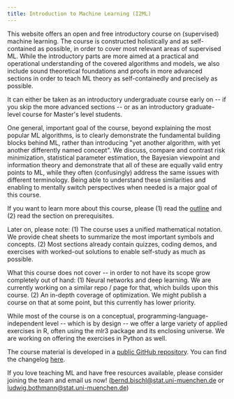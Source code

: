 ```yaml
---
title: Introduction to Machine Learning (I2ML)
---
```


This website offers an open and free introductory course on (supervised) machine learning. The course is constructed holistically and as self-contained as possible, in order to cover most relevant areas of supervised ML. While the introductory parts are more aimed at a practical and operational understanding of the covered algorithms and models, we also include sound theoretical foundations and proofs in more advanced sections in order to teach ML theory as self-containedly and precisely as possible.

It can either be taken as an introductory undergraduate course early on -- if you skip the more advanced sections -- or as an introductory graduate-level course for Master's level students.

One general, important goal of the course, beyond explaining the most popular ML algorithms, is to clearly demonstrate the fundamental building blocks behind ML, rather than introducing "yet another algorithm, with yet another differently named concept". We discuss, compare and contrast risk minimization, statistical parameter estimation, the Bayesian viewpoint and information theory and demonstrate that all of these are equally valid entry points to ML, while they often (confusingly) address the same issues with different terminology. Being able to understand these similarities and enabling to mentally switch perspectives when needed is a major goal of this course.

If you want to learn more about this course, please (1) read the [outline](https://compstat-lmu.github.io/lecture_i2ml_2/chapters/) and (2) read the section on prerequisites.

Later on, please note: (1) The course uses a unified mathematical notation. We provide cheat sheets to summarize the most important symbols and concepts. (2) Most sections already contain quizzes, coding demos, and exercises with worked-out solutions to enable self-study as much as possible.

What this course does not cover -- in order to not have its scope grow completely out of hand: (1) Neural networks and deep learning. We are currently working on a similar repo / page for that, which builds upon this course. (2) An in-depth coverage of optimization. We might publish a course on that at some point, but this currently has lower priority.

While most of the course is on a conceptual, programming-language-independent level -- which is by design -- we offer a large variety of applied exercises in R, often using the mlr3 package and its enclosing universe. We are working on offering the exercises in Python as well.

The course material is developed in a [public GitHub repository](https://github.com/compstat-lmu/lecture_i2ml). You can find the changelog [here](https://github.com/compstat-lmu/lecture_i2ml/blob/master/CHANGELOG.md).

If you love teaching ML and have free resources available, please consider joining the team and email us now! (bernd.bischl@stat.uni-muenchen.de or ludwig.bothmann@stat.uni-muenchen.de)
